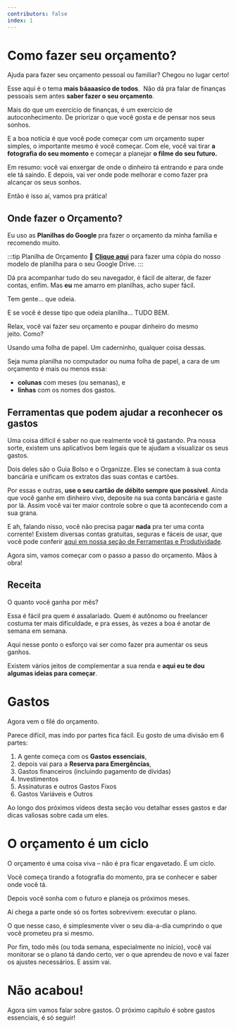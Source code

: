 ```yaml
---
contributors: false
index: 1
---
```

# Como fazer seu orçamento?

Ajuda para fazer seu orçamento pessoal ou familiar? Chegou no lugar certo!

Esse aqui é o tema **mais báaaasico de todos**.  Não dá pra falar de finanças pessoais sem antes **saber fazer o seu orçamento**.

Mais do que um exercício de finanças, é um exercício de autoconhecimento. De priorizar o que você gosta e de pensar nos seus sonhos.

E a boa notícia é que você pode começar com um orçamento super simples, o importante mesmo é você começar. Com ele, você vai tirar **a fotografia do seu momento** e começar a planejar **o filme do seu futuro.**

Em resumo: você vai enxergar de onde o dinheiro tá entrando e para onde ele tá saindo. E depois, vai ver onde pode melhorar e como fazer pra alcançar os seus sonhos.

Então é isso aí, vamos pra prática!

## **Onde fazer o Orçamento?**

Eu uso as **Planilhas do Google** pra fazer o orçamento da minha família e recomendo muito.

:::tip Planilha de Orçamento
📓 **[Clique aqui](https://docs.google.com/spreadsheets/d/1jvw-xkDhSh5ahHz5oVQFDBKM5UCG3wehrnDfB4d5H8o/copy)** para fazer uma cópia do nosso modelo de planilha para o seu Google Drive.
:::

Dá pra acompanhar tudo do seu navegador, é fácil de alterar, de fazer contas, enfim. Mas **eu** me amarro em planilhas, acho super fácil.

Tem gente… que odeia.

E se você é desse tipo que odeia planilha… TUDO BEM.

Relax, você vai fazer seu orçamento e poupar dinheiro do mesmo jeito. Como?

Usando uma folha de papel. Um caderninho, qualquer coisa dessas. 

Seja numa planilha no computador ou numa folha de papel, a cara de um orçamento é mais ou menos essa: 

- **colunas** com meses (ou semanas), e
- **linhas** com os nomes dos gastos.

## **Ferramentas que podem ajudar a reconhecer os gastos**

Uma coisa difícil é saber no que realmente você tá gastando. Pra nossa sorte, existem uns aplicativos bem legais que te ajudam a visualizar os seus gastos.

Dois deles são o Guia Bolso e o Organizze. Eles se conectam à sua conta bancária e unificam os extratos das suas contas e cartões.

Por essas e outras, **use o seu cartão de débito sempre que possível**. Ainda que você ganhe em dinheiro vivo, deposite na sua conta bancária e gaste por lá. Assim você vai ter maior controle sobre o que tá acontecendo com a sua grana.

E ah, falando nisso, você não precisa pagar **nada** pra ter uma conta corrente! Existem diversas contas gratuitas, seguras e fáceis de usar, que você pode conferir [aqui em nossa seção de Ferramentas e Produtividade](/guia/ferramentas-e-produtividade/ferramentas-para-lidar-com-as-financas.html#_1-%E2%80%93-conta-em-banco-carteira-digital-gratuita).

Agora sim, vamos começar com o passo a passo do orçamento. Mãos à obra!

## **Receita**

O quanto você ganha por mês?

Essa é fácil pra quem é assalariado. Quem é autônomo ou freelancer costuma ter mais dificuldade, e pra esses, às vezes a boa é anotar de semana em semana.

Aqui nesse ponto o esforço vai ser como fazer pra aumentar os seus ganhos.

Existem vários jeitos de complementar a sua renda e **aqui eu te dou algumas ideias para começar**.

# **Gastos**

Agora vem o filé do orçamento.

Parece difícil, mas indo por partes fica fácil. Eu gosto de uma divisão em 6 partes:

1. A gente começa com os **Gastos essenciais**,
2. depois vai para a **Reserva para Emergências**,
3. Gastos financeiros (incluindo pagamento de dívidas)
4. Investimentos
5. Assinaturas e outros Gastos Fixos
6. Gastos Variáveis e Outros

Ao longo dos próximos vídeos desta seção vou detalhar esses gastos e dar dicas valiosas sobre cada um eles.

# **O orçamento é um ciclo**

O orçamento é uma coisa viva – não é pra ficar engavetado. É um ciclo.

Você começa tirando a fotografia do momento, pra se conhecer e saber onde você tá.

Depois você sonha com o futuro e planeja os próximos meses.

Aí chega a parte onde só os fortes sobrevivem: executar o plano.

O que nesse caso, é simplesmente viver o seu dia-a-dia cumprindo o que você prometeu pra si mesmo.

Por fim, todo mês (ou toda semana, especialmente no início), você vai monitorar se o plano tá dando certo, ver o que aprendeu de novo e vai fazer os ajustes necessários. E assim vai.

# Não acabou!

Agora sim vamos falar sobre gastos. O próximo capítulo é sobre gastos essenciais, é só seguir!